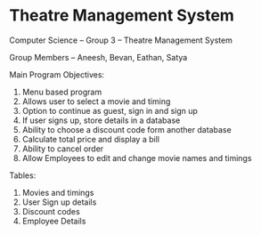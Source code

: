 # Theatre Management System

Computer Science – Group 3 – Theatre Management System

Group Members – Aneesh, Bevan, Eathan, Satya


Main Program Objectives:


1.	Menu based program
2.	Allows user to select a movie and timing 
3. Option to continue as guest, sign in and sign up
4. If user signs up, store details in a database
5. Ability to choose a discount code form another database 
6. Calculate total price and display a bill
7. Ability to cancel order
8. Allow Employees to edit and change movie names and timings 


Tables:

1. Movies and timings
2. User Sign up details
3. Discount codes
4. Employee Details


